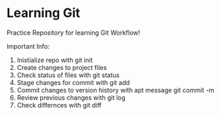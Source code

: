 # Learning Git

Practice Repository for learning Git Workflow!

Important Info:

1. Inistialize repo with git init
2. Create changes to project files
3. Check status of files with git status
4. Stage changes for commit with git add
5. Commit changes to version history with apt message git commit -m
6. Review previous changes with git log
7. Check differnces with git diff
